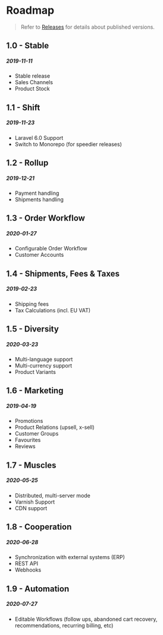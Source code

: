 # Roadmap

> Refer to [Releases](releases.md) for details about published versions.

## 1.0 - Stable
##### 2019-11-11

- Stable release
- Sales Channels
- Product Stock

## 1.1 - Shift
##### 2019-11-23

- Laravel 6.0 Support
- Switch to Monorepo (for speedier releases)

## 1.2 - Rollup
##### 2019-12-21

- Payment handling
- Shipments handling

## 1.3 - Order Workflow
##### 2020-01-27

- Configurable Order Workflow
- Customer Accounts

## 1.4 - Shipments, Fees & Taxes
##### 2019-02-23

- Shipping fees
- Tax Calculations (incl. EU VAT)

## 1.5 - Diversity
##### 2020-03-23

- Multi-language support
- Multi-currency support
- Product Variants

## 1.6 - Marketing
##### 2019-04-19

- Promotions
- Product Relations (upsell, x-sell)
- Customer Groups
- Favourites
- Reviews

## 1.7 - Muscles
##### 2020-05-25

- Distributed, multi-server mode
- Varnish Support
- CDN support

## 1.8 - Cooperation
##### 2020-06-28

- Synchronization with external systems (ERP)
- REST API
- Webhooks

## 1.9 - Automation
##### 2020-07-27

- Editable Workflows (follow ups, abandoned cart recovery,
  recommendations, recurring billing, etc)
